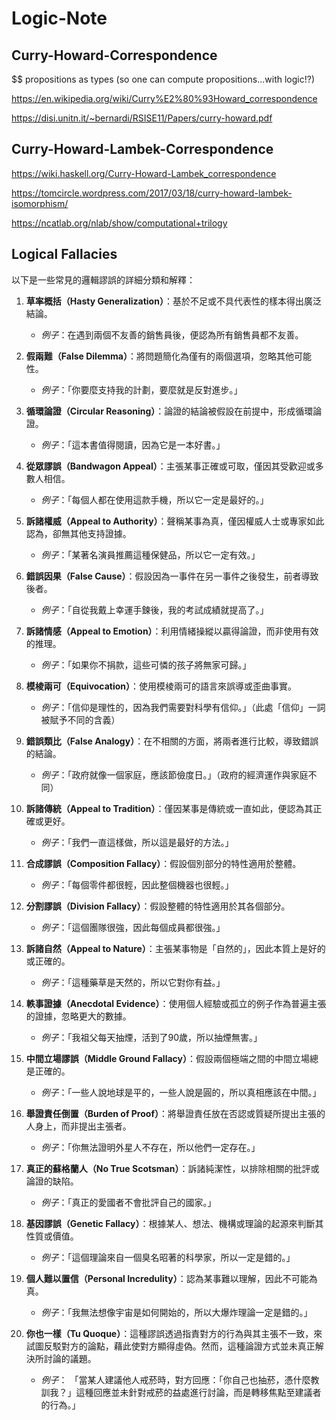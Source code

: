 # Logic-Note

## Curry-Howard-Correspondence 

$$ propositions as types (so one can compute propositions...with logic!?)

https://en.wikipedia.org/wiki/Curry%E2%80%93Howard_correspondence

https://disi.unitn.it/~bernardi/RSISE11/Papers/curry-howard.pdf

## Curry-Howard-Lambek-Correspondence 

https://wiki.haskell.org/Curry-Howard-Lambek_correspondence 

https://tomcircle.wordpress.com/2017/03/18/curry-howard-lambek-isomorphism/

https://ncatlab.org/nlab/show/computational+trilogy

## Logical Fallacies

以下是一些常見的邏輯謬誤的詳細分類和解釋：

1. **草率概括（Hasty Generalization）**：基於不足或不具代表性的樣本得出廣泛結論。
   - *例子*：在遇到兩個不友善的銷售員後，便認為所有銷售員都不友善。

2. **假兩難（False Dilemma）**：將問題簡化為僅有的兩個選項，忽略其他可能性。
   - *例子*：「你要麼支持我的計劃，要麼就是反對進步。」

3. **循環論證（Circular Reasoning）**：論證的結論被假設在前提中，形成循環論證。
   - *例子*：「這本書值得閱讀，因為它是一本好書。」

4. **從眾謬誤（Bandwagon Appeal）**：主張某事正確或可取，僅因其受歡迎或多數人相信。
   - *例子*：「每個人都在使用這款手機，所以它一定是最好的。」

5. **訴諸權威（Appeal to Authority）**：聲稱某事為真，僅因權威人士或專家如此認為，卻無其他支持證據。
   - *例子*：「某著名演員推薦這種保健品，所以它一定有效。」

6. **錯誤因果（False Cause）**：假設因為一事件在另一事件之後發生，前者導致後者。
   - *例子*：「自從我戴上幸運手鍊後，我的考試成績就提高了。」

7. **訴諸情感（Appeal to Emotion）**：利用情緒操縱以贏得論證，而非使用有效的推理。
   - *例子*：「如果你不捐款，這些可憐的孩子將無家可歸。」

8. **模棱兩可（Equivocation）**：使用模棱兩可的語言來誤導或歪曲事實。
   - *例子*：「信仰是理性的，因為我們需要對科學有信仰。」（此處「信仰」一詞被賦予不同的含義）

9. **錯誤類比（False Analogy）**：在不相關的方面，將兩者進行比較，導致錯誤的結論。
   - *例子*：「政府就像一個家庭，應該節儉度日。」（政府的經濟運作與家庭不同）

10. **訴諸傳統（Appeal to Tradition）**：僅因某事是傳統或一直如此，便認為其正確或更好。
    - *例子*：「我們一直這樣做，所以這是最好的方法。」

11. **合成謬誤（Composition Fallacy）**：假設個別部分的特性適用於整體。
    - *例子*：「每個零件都很輕，因此整個機器也很輕。」

12. **分割謬誤（Division Fallacy）**：假設整體的特性適用於其各個部分。
    - *例子*：「這個團隊很強，因此每個成員都很強。」

13. **訴諸自然（Appeal to Nature）**：主張某事物是「自然的」，因此本質上是好的或正確的。
    - *例子*：「這種藥草是天然的，所以它對你有益。」

14. **軼事證據（Anecdotal Evidence）**：使用個人經驗或孤立的例子作為普遍主張的證據，忽略更大的數據。
    - *例子*：「我祖父每天抽煙，活到了90歲，所以抽煙無害。」

15. **中間立場謬誤（Middle Ground Fallacy）**：假設兩個極端之間的中間立場總是正確的。
    - *例子*：「一些人說地球是平的，一些人說是圓的，所以真相應該在中間。」

16. **舉證責任倒置（Burden of Proof）**：將舉證責任放在否認或質疑所提出主張的人身上，而非提出主張者。
    - *例子*：「你無法證明外星人不存在，所以他們一定存在。」

17. **真正的蘇格蘭人（No True Scotsman）**：訴諸純潔性，以排除相關的批評或論證的缺陷。
    - *例子*：「真正的愛國者不會批評自己的國家。」

18. **基因謬誤（Genetic Fallacy）**：根據某人、想法、機構或理論的起源來判斷其性質或價值。
    - *例子*：「這個理論來自一個臭名昭著的科學家，所以一定是錯的。」

19. **個人難以置信（Personal Incredulity）**：認為某事難以理解，因此不可能為真。
    - *例子*：「我無法想像宇宙是如何開始的，所以大爆炸理論一定是錯的。」

20. **你也一樣（Tu Quoque）**：這種謬誤透過指責對方的行為與其主張不一致，來試圖反駁對方的論點，藉此使對方顯得虛偽。然而，這種論證方式並未真正解決所討論的議題。
    - *例子*： 「當某人建議他人戒菸時，對方回應：「你自己也抽菸，憑什麼教訓我？」這種回應並未針對戒菸的益處進行討論，而是轉移焦點至建議者的行為。」
